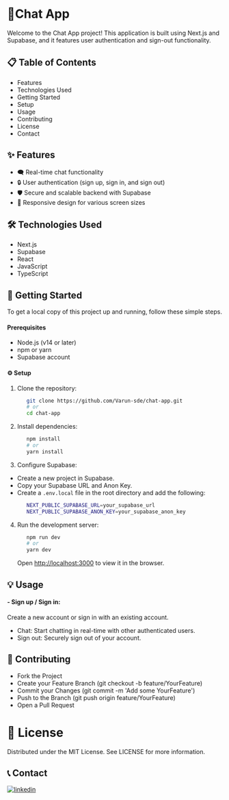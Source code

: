 # 📱Chat App
Welcome to the Chat App project! This application is built using Next.js and Supabase, and it features user authentication and sign-out functionality.

## 📋 Table of Contents
- Features
- Technologies Used
- Getting Started
- Setup
- Usage
- Contributing
- License
- Contact

## ✨ Features
- 🗨️ Real-time chat functionality
- 🔒 User authentication (sign up, sign in, and sign out)
- 🛡️ Secure and scalable backend with Supabase
- 📱 Responsive design for various screen sizes
 
## 🛠️ Technologies Used
- Next.js
- Supabase
- React
- JavaScript
- TypeScript


## 🚀 Getting Started
To get a local copy of this project up and running, follow these simple steps.

#### Prerequisites
- Node.js (v14 or later)
- npm or yarn
- Supabase account

#### ⚙️ Setup
 1) Clone the repository:
    ```bash
       git clone https://github.com/Varun-sde/chat-app.git
       # or
       cd chat-app
    ``` 
 2) Install dependencies:
     ```bash
        npm install
        # or
        yarn install
     ```
 3) Configure Supabase:
 - Create a new project in Supabase.
 - Copy your Supabase URL and Anon Key.
 - Create a `.env.local` file in the root directory and add the following:
   ```bash 
      NEXT_PUBLIC_SUPABASE_URL=your_supabase_url   
      NEXT_PUBLIC_SUPABASE_ANON_KEY=your_supabase_anon_key
   ```
 4) Run the development server:
    ```bash
       npm run dev
       # or
       yarn dev
    ```
    Open [http://localhost:3000](http://localhost:3000) to view it in the browser.
    
## 💡 Usage
#### - Sign up / Sign in:
  Create a new account or sign in with an existing account.
- Chat: Start chatting in real-time with other authenticated users.
- Sign out: Securely sign out of your account.
 
## 🤝 Contributing
 - Fork the Project
 - Create your Feature Branch (git checkout -b feature/YourFeature)
 - Commit your Changes (git commit -m 'Add some YourFeature')
 - Push to the Branch (git push origin feature/YourFeature)
 - Open a Pull Request
 
# 📝 License
Distributed under the MIT License. See LICENSE for more information.

## 📞 Contact
[![linkedin](https://img.shields.io/badge/linkedin-0A66C2?style=for-the-badge&logo=linkedin&logoColor=white)]([https://www.linkedin.com/](https://www.linkedin.com/in/varun-kangotra-dev))
